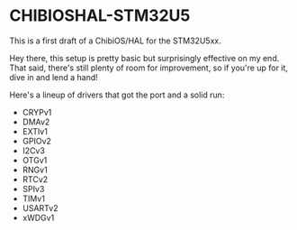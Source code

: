 # CHIBIOSHAL-STM32U5
This is a first draft of a ChibiOS/HAL for the STM32U5xx.

Hey there, this setup is pretty basic but surprisingly effective on my end. That said, there's still plenty of room for improvement, so if you're up for it, dive in and lend a hand!

Here's a lineup of drivers that got the port and a solid run:

- CRYPv1
- DMAv2
- EXTIv1
- GPIOv2
- I2Cv3
- OTGv1
- RNGv1
- RTCv2
- SPIv3
- TIMv1
- USARTv2
- xWDGv1


